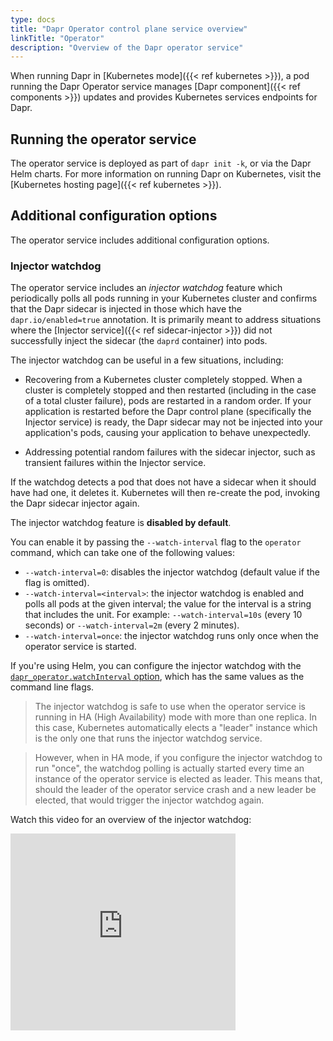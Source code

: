 ```yaml
---
type: docs
title: "Dapr Operator control plane service overview"
linkTitle: "Operator"
description: "Overview of the Dapr operator service"
---
```


When running Dapr in [Kubernetes mode]({{< ref kubernetes >}}), a pod running the Dapr Operator service manages [Dapr component]({{< ref components >}}) updates and provides Kubernetes services endpoints for Dapr.

## Running the operator service

The operator service is deployed as part of `dapr init -k`, or via the Dapr Helm charts. For more information on running Dapr on Kubernetes, visit the [Kubernetes hosting page]({{< ref kubernetes >}}).

## Additional configuration options

The operator service includes additional configuration options.

### Injector watchdog

The operator service includes an _injector watchdog_ feature which periodically polls all pods running in your Kubernetes cluster and confirms that the Dapr sidecar is injected in those which have the `dapr.io/enabled=true` annotation. It is primarily meant to address situations where the [Injector service]({{< ref sidecar-injector >}}) did not successfully inject the sidecar (the `daprd` container) into pods.


The injector watchdog can be useful in a few situations, including:

- Recovering from a Kubernetes cluster completely stopped. When a cluster is completely stopped and then restarted (including in the case of a total cluster failure), pods are restarted in a random order. If your application is restarted before the Dapr control plane (specifically the Injector service) is ready, the Dapr sidecar may not be injected into your application's pods, causing your application to behave unexpectedly.

- Addressing potential random failures with the sidecar injector, such as transient failures within the Injector service.


If the watchdog detects a pod that does not have a sidecar when it should have had one, it deletes it. Kubernetes will then re-create the pod, invoking the Dapr sidecar injector again.

The injector watchdog feature is **disabled by default**.

You can enable it by passing the `--watch-interval` flag to the `operator` command, which can take one of the following values:


- `--watch-interval=0`: disables the injector watchdog (default value if the flag is omitted).
- `--watch-interval=<interval>`: the injector watchdog is enabled and polls all pods at the given interval; the value for the interval is a string that includes the unit. For example: `--watch-interval=10s` (every 10 seconds) or `--watch-interval=2m` (every 2 minutes).
- `--watch-interval=once`: the injector watchdog runs only once when the operator service is started.

If you're using Helm, you can configure the injector watchdog with the [`dapr_operator.watchInterval` option](https://github.com/dapr/dapr/blob/master/charts/dapr/README.md#dapr-operator-options), which has the same values as the command line flags.


> The injector watchdog is safe to use when the operator service is running in HA (High Availability) mode with more than one replica. In this case, Kubernetes automatically elects a "leader" instance which is the only one that runs the injector watchdog service.  

> However, when in HA mode, if you configure the injector watchdog to run "once", the watchdog polling is actually started every time an instance of the operator service is elected as leader. This means that, should the leader of the operator service crash and a new leader be elected, that would trigger the injector watchdog again.

Watch this video for an overview of the injector watchdog:

<div class="embed-responsive embed-responsive-16by9">
<iframe width="360" height="315" src="https://www.youtube-nocookie.com/embed/ecFvpp24lpo?start=1848" frameborder="0" allow="accelerometer; autoplay; clipboard-write; encrypted-media; gyroscope; picture-in-picture" allowfullscreen></iframe>
